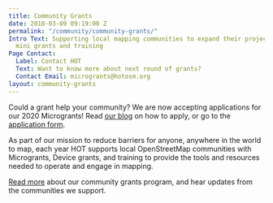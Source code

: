 ```yaml
---
title: Community Grants
date: 2018-03-09 09:19:00 Z
permalink: "/community/community-grants/"
Intro Text: Supporting local mapping communities to expand their projects through
  mini grants and training
Page Contact:
  Label: Contact HOT
  Text: Want to know more about next round of grants?
  Contact Email: microgrants@hotosm.org
layout: community-grants
---
```


Could a grant help your community? We are now accepting applications for our 2020 Microgrants! Read [our blog](https://www.hotosm.org/updates/HOT-launches-Microgrants-2020/) on how to apply, or go to the [application form](https://docs.google.com/forms/d/e/1FAIpQLSc0znsv5ls1gMCaI2e4ZgI-XfOdtMpbFk-rslC9SdO3fH_BZA/viewform).

As part of our mission to reduce barriers for anyone, anywhere in the world to map, each year HOT supports local OpenStreetMap communities with Microgrants, Device grants, and training to provide the tools and resources needed to operate and engage in mapping.

[Read more](/projects/microgrants_and_community_development) about our community grants program, and hear updates from the communities we support.